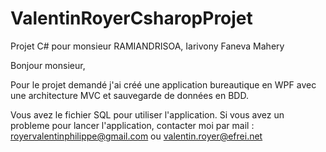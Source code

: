 # ValentinRoyerCsharopProjet
Projet C# pour monsieur RAMIANDRISOA, Iarivony Faneva Mahery

Bonjour monsieur,

Pour le projet demandé j'ai créé une application bureautique en WPF avec une architecture MVC et sauvegarde de données en BDD.

Vous avez le fichier SQL pour utiliser l'application.
Si vous avez un probleme pour lancer l'application, contacter moi par mail : royervalentinphilippe@gmail.com ou valentin.royer@efrei.net
